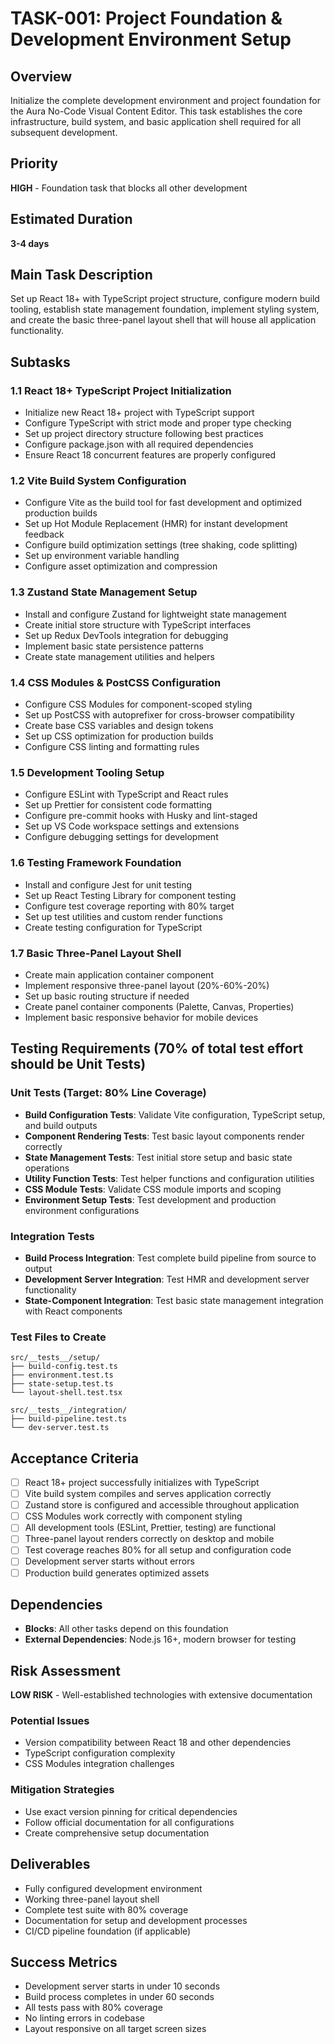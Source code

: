 # TASK-001: Project Foundation & Development Environment Setup

## Overview
Initialize the complete development environment and project foundation for the Aura No-Code Visual Content Editor. This task establishes the core infrastructure, build system, and basic application shell required for all subsequent development.

## Priority
**HIGH** - Foundation task that blocks all other development

## Estimated Duration
**3-4 days**

## Main Task Description
Set up React 18+ with TypeScript project structure, configure modern build tooling, establish state management foundation, implement styling system, and create the basic three-panel layout shell that will house all application functionality.

## Subtasks

### 1.1 React 18+ TypeScript Project Initialization
- Initialize new React 18+ project with TypeScript support
- Configure TypeScript with strict mode and proper type checking
- Set up project directory structure following best practices
- Configure package.json with all required dependencies
- Ensure React 18 concurrent features are properly configured

### 1.2 Vite Build System Configuration
- Configure Vite as the build tool for fast development and optimized production builds
- Set up Hot Module Replacement (HMR) for instant development feedback
- Configure build optimization settings (tree shaking, code splitting)
- Set up environment variable handling
- Configure asset optimization and compression

### 1.3 Zustand State Management Setup
- Install and configure Zustand for lightweight state management
- Create initial store structure with TypeScript interfaces
- Set up Redux DevTools integration for debugging
- Implement basic state persistence patterns
- Create state management utilities and helpers

### 1.4 CSS Modules & PostCSS Configuration
- Configure CSS Modules for component-scoped styling
- Set up PostCSS with autoprefixer for cross-browser compatibility
- Create base CSS variables and design tokens
- Set up CSS optimization for production builds
- Configure CSS linting and formatting rules

### 1.5 Development Tooling Setup
- Configure ESLint with TypeScript and React rules
- Set up Prettier for consistent code formatting
- Configure pre-commit hooks with Husky and lint-staged
- Set up VS Code workspace settings and extensions
- Configure debugging settings for development

### 1.6 Testing Framework Foundation
- Install and configure Jest for unit testing
- Set up React Testing Library for component testing
- Configure test coverage reporting with 80% target
- Set up test utilities and custom render functions
- Create testing configuration for TypeScript

### 1.7 Basic Three-Panel Layout Shell
- Create main application container component
- Implement responsive three-panel layout (20%-60%-20%)
- Set up basic routing structure if needed
- Create panel container components (Palette, Canvas, Properties)
- Implement basic responsive behavior for mobile devices

## Testing Requirements (70% of total test effort should be Unit Tests)

### Unit Tests (Target: 80% Line Coverage)
- **Build Configuration Tests**: Validate Vite configuration, TypeScript setup, and build outputs
- **Component Rendering Tests**: Test basic layout components render correctly
- **State Management Tests**: Test initial store setup and basic state operations
- **Utility Function Tests**: Test helper functions and configuration utilities
- **CSS Module Tests**: Validate CSS module imports and scoping
- **Environment Setup Tests**: Test development and production environment configurations

### Integration Tests
- **Build Process Integration**: Test complete build pipeline from source to output
- **Development Server Integration**: Test HMR and development server functionality
- **State-Component Integration**: Test basic state management integration with React components

### Test Files to Create
```
src/__tests__/setup/
├── build-config.test.ts
├── environment.test.ts
├── state-setup.test.ts
└── layout-shell.test.tsx

src/__tests__/integration/
├── build-pipeline.test.ts
└── dev-server.test.ts
```

## Acceptance Criteria
- [ ] React 18+ project successfully initializes with TypeScript
- [ ] Vite build system compiles and serves application correctly
- [ ] Zustand store is configured and accessible throughout application
- [ ] CSS Modules work correctly with component styling
- [ ] All development tools (ESLint, Prettier, testing) are functional
- [ ] Three-panel layout renders correctly on desktop and mobile
- [ ] Test coverage reaches 80% for all setup and configuration code
- [ ] Development server starts without errors
- [ ] Production build generates optimized assets

## Dependencies
- **Blocks**: All other tasks depend on this foundation
- **External Dependencies**: Node.js 16+, modern browser for testing

## Risk Assessment
**LOW RISK** - Well-established technologies with extensive documentation

### Potential Issues
- Version compatibility between React 18 and other dependencies
- TypeScript configuration complexity
- CSS Modules integration challenges

### Mitigation Strategies
- Use exact version pinning for critical dependencies
- Follow official documentation for all configurations
- Create comprehensive setup documentation

## Deliverables
- Fully configured development environment
- Working three-panel layout shell
- Complete test suite with 80% coverage
- Documentation for setup and development processes
- CI/CD pipeline foundation (if applicable)

## Success Metrics
- Development server starts in under 10 seconds
- Build process completes in under 60 seconds
- All tests pass with 80% coverage
- No linting errors in codebase
- Layout responsive on all target screen sizes 